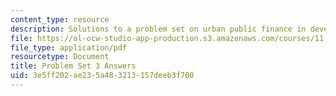 ```yaml
---
content_type: resource
description: Solutions to a problem set on urban public finance in developing countries.
file: https://ol-ocw-studio-app-production.s3.amazonaws.com/courses/11-487-urban-public-finance-in-developing-countries-fall-2004/3e5ff202ae235a483213157deeb3f700_ps3_ans.pdf
file_type: application/pdf
resourcetype: Document
title: Problem Set 3 Answers
uid: 3e5ff202-ae23-5a48-3213-157deeb3f700
---
```

